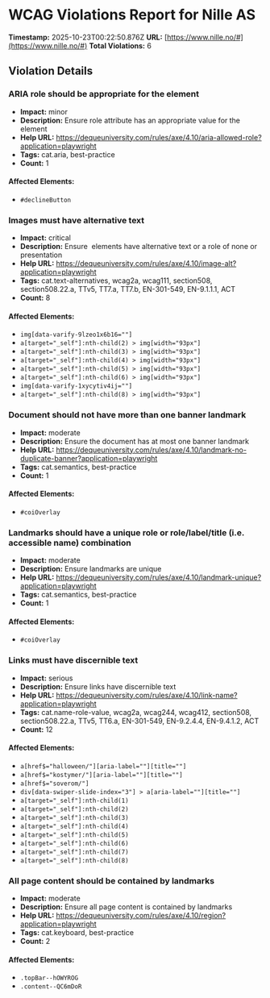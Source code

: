 # WCAG Violations Report for Nille AS

**Timestamp:** 2025-10-23T00:22:50.876Z
**URL:** [https://www.nille.no/#](https://www.nille.no/#)
**Total Violations:** 6

## Violation Details

### ARIA role should be appropriate for the element

- **Impact:** minor
- **Description:** Ensure role attribute has an appropriate value for the element
- **Help URL:** https://dequeuniversity.com/rules/axe/4.10/aria-allowed-role?application=playwright
- **Tags:** cat.aria, best-practice
- **Count:** 1

#### Affected Elements:

- `#declineButton`

### Images must have alternative text

- **Impact:** critical
- **Description:** Ensure <img> elements have alternative text or a role of none or presentation
- **Help URL:** https://dequeuniversity.com/rules/axe/4.10/image-alt?application=playwright
- **Tags:** cat.text-alternatives, wcag2a, wcag111, section508, section508.22.a, TTv5, TT7.a, TT7.b, EN-301-549, EN-9.1.1.1, ACT
- **Count:** 8

#### Affected Elements:

- `img[data-varify-9lzeo1x6b16=""]`
- `a[target="_self"]:nth-child(2) > img[width="93px"]`
- `a[target="_self"]:nth-child(3) > img[width="93px"]`
- `a[target="_self"]:nth-child(4) > img[width="93px"]`
- `a[target="_self"]:nth-child(5) > img[width="93px"]`
- `a[target="_self"]:nth-child(6) > img[width="93px"]`
- `img[data-varify-1xycytiv4ij=""]`
- `a[target="_self"]:nth-child(8) > img[width="93px"]`

### Document should not have more than one banner landmark

- **Impact:** moderate
- **Description:** Ensure the document has at most one banner landmark
- **Help URL:** https://dequeuniversity.com/rules/axe/4.10/landmark-no-duplicate-banner?application=playwright
- **Tags:** cat.semantics, best-practice
- **Count:** 1

#### Affected Elements:

- `#coiOverlay`

### Landmarks should have a unique role or role/label/title (i.e. accessible name) combination

- **Impact:** moderate
- **Description:** Ensure landmarks are unique
- **Help URL:** https://dequeuniversity.com/rules/axe/4.10/landmark-unique?application=playwright
- **Tags:** cat.semantics, best-practice
- **Count:** 1

#### Affected Elements:

- `#coiOverlay`

### Links must have discernible text

- **Impact:** serious
- **Description:** Ensure links have discernible text
- **Help URL:** https://dequeuniversity.com/rules/axe/4.10/link-name?application=playwright
- **Tags:** cat.name-role-value, wcag2a, wcag244, wcag412, section508, section508.22.a, TTv5, TT6.a, EN-301-549, EN-9.2.4.4, EN-9.4.1.2, ACT
- **Count:** 12

#### Affected Elements:

- `a[href$="halloween/"][aria-label=""][title=""]`
- `a[href$="kostymer/"][aria-label=""][title=""]`
- `a[href$="soverom/"]`
- `div[data-swiper-slide-index="3"] > a[aria-label=""][title=""]`
- `a[target="_self"]:nth-child(1)`
- `a[target="_self"]:nth-child(2)`
- `a[target="_self"]:nth-child(3)`
- `a[target="_self"]:nth-child(4)`
- `a[target="_self"]:nth-child(5)`
- `a[target="_self"]:nth-child(6)`
- `a[target="_self"]:nth-child(7)`
- `a[target="_self"]:nth-child(8)`

### All page content should be contained by landmarks

- **Impact:** moderate
- **Description:** Ensure all page content is contained by landmarks
- **Help URL:** https://dequeuniversity.com/rules/axe/4.10/region?application=playwright
- **Tags:** cat.keyboard, best-practice
- **Count:** 2

#### Affected Elements:

- `.topBar--hOWYROG`
- `.content--QC6mDoR`
